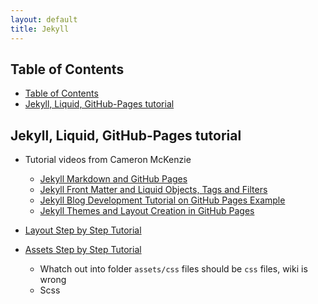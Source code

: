 ```yaml
---
layout: default
title: Jekyll
---
```


## Table of Contents

- [Table of Contents](#table-of-contents)
- [Jekyll, Liquid, GitHub-Pages tutorial](#jekyll-liquid-github-pages-tutorial)

## Jekyll, Liquid, GitHub-Pages tutorial

- Tutorial videos from Cameron McKenzie
  - [Jekyll Markdown and GitHub Pages](https://www.youtube.com/watch?v=VDOyjwWPKs4)
  - [Jekyll Front Matter and Liquid Objects, Tags and Filters](https://www.youtube.com/watch?v=kFTDPjWqCaM)
  - [Jekyll Blog Development Tutorial on GitHub Pages Example](https://www.youtube.com/watch?v=MRyZmkTdo9A)
  - [Jekyll Themes and Layout Creation in GitHub Pages](https://www.youtube.com/watch?v=nDvpk3qXi0k&t=58s)
  
- [Layout Step by Step Tutorial](https://jekyllrb.com/docs/step-by-step/04-layouts/)
- [Assets Step by Step Tutorial](https://jekyllrb.com/docs/step-by-step/07-assets/)
  - Whatch out into folder `assets/css` files should be `css` files, wiki is wrong
  - Scss
